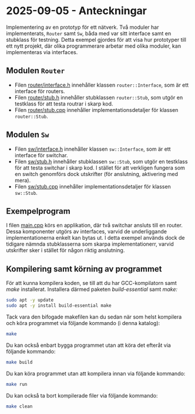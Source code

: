 # 2025-09-05 - Anteckningar

Implementering av en prototyp för ett nätverk. 
Två moduler har implementerats, `Router` samt `Sw`, båda med var sitt interface samt en stubklass för testning.
Detta exempel gjordes för att visa hur prototyper till ett nytt projekt, där olika programmerare arbetar
med olika moduler, kan implementeras via interfaces.

## Modulen `Router`
* Filen [router/interface.h](./components/include/components/router/interface.h) 
innehåller klassen `router::Interface`, som är ett interface för routers.
* Filen [router/stub.h](./components/include/components/router/stub.h) innehåller stubklassen `router::Stub`, 
som utgör en testklass för att testa routrar i skarp kod.
* Filen [router/stub.cpp](./components/source/router/stub.cpp) innehåller implementationsdetaljer för klassen `router::Stub`.

## Modulen `Sw`
* Filen [sw/interface.h](./components/include/components/sw/interface.h) 
innehåller klassen `sw::Interface`, som är ett interface för switchar.
* Filen [sw/stub.h](./components/include/components/sw/stub.h) innehåller stubklassen `sw::Stub`, 
som utgör en testklass för att testa switchar i skarp kod. I stället för att verkligen fungera som en switch
genomförs dock utskrifter (för anslutning, aktivering med mera).
* Filen [sw/stub.cpp](./components/source/sw/stub.cpp) innehåller implementationsdetaljer för klassen `sw::Stub`.

## Exempelprogram
I filen [main.cpp](./main.cpp) körs en applikation, där två switchar ansluts till en router. Dessa komponenter
utgörs av interfaces, varvid de underliggande implementationerna enkelt kan bytas ut. I detta exempel används dock de tidigare nämnda stubklasserna som skarpa implementationerr, varvid utskrifter sker i stället för någon riktig anslutning.


## Kompilering samt körning av programmet
För att kunna kompilera koden, se till att du har GCC-kompilatorn samt *make* installerat. Installera därmed paketen *build-essential* samt *make:*

```bash
sudo apt -y update
sudo apt -y install build-essential make
```

Tack vara den bifogade makefilen kan du sedan när som helst kompilera och köra programmet via följande kommando (i denna katalog):

```bash
make
```

Du kan också enbart bygga programmet utan att köra det efteråt via följande kommando:

```bash
make build
```

Du kan köra programmet utan att kompilera innan via följande kommando:

```bash
make run
```

Du kan också ta bort kompilerade filer via följande kommando:

```bash
make clean
```